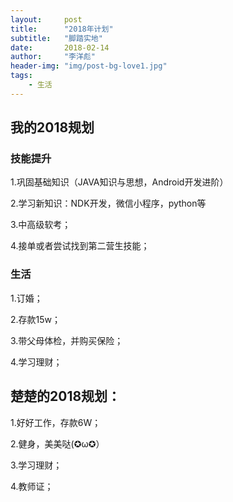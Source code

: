 ```yaml
---
layout:     post
title:      "2018年计划"
subtitle:   "脚踏实地"
date:       2018-02-14
author:     "李洋彪"
header-img: "img/post-bg-love1.jpg"
tags:
    - 生活
---
```

## 我的2018规划
### 技能提升
1.巩固基础知识（JAVA知识与思想，Android开发进阶）

2.学习新知识：NDK开发，微信小程序，python等

3.中高级软考；

4.接单或者尝试找到第二营生技能；

### 生活
1.订婚；

2.存款15w；

3.带父母体检，并购买保险；

4.学习理财；

## 楚楚的2018规划：
1.好好工作，存款6W；

2.健身，美美哒(✪ω✪）

3.学习理财；

4.教师证；
